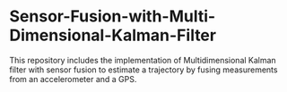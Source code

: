 # Sensor-Fusion-with-Multi-Dimensional-Kalman-Filter
This repository includes the implementation of Multidimensional Kalman filter with sensor fusion to estimate a trajectory by fusing measurements from an accelerometer and a GPS.
